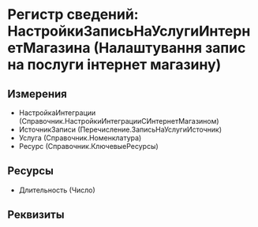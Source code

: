 ﻿# Регистр сведений: НастройкиЗаписьНаУслугиИнтернетМагазина (Налаштування запис на послуги інтернет магазину)

## Измерения

- НастройкаИнтеграции (Справочник.НастройкиИнтеграцииСИнтернетМагазином)
- ИсточникЗаписи (Перечисление.ЗаписьНаУслугиИсточник)
- Услуга (Справочник.Номенклатура)
- Ресурс (Справочник.КлючевыеРесурсы)

## Ресурсы

- Длительность (Число)

## Реквизиты


